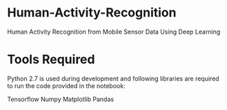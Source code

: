 # Human-Activity-Recognition
Human Activity Recognition from Mobile Sensor Data Using Deep Learning

# Tools Required
Python 2.7 is used during development and following libraries are required to run the code provided in the notebook:

Tensorflow
Numpy
Matplotlib
Pandas
